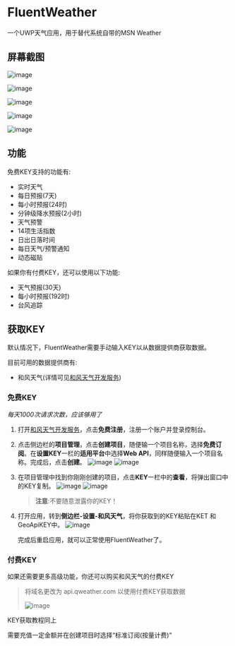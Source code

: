# FluentWeather

一个UWP天气应用，用于替代系统自带的MSN Weather


## 屏幕截图
![image](https://github.com/zxbmmmmmmmmm/FluentWeather/assets/96322503/8bdb3c0f-6344-4c3c-8351-71620679b2bd)

![image](https://github.com/zxbmmmmmmmmm/FluentWeather/assets/96322503/e8a26153-ba74-4c32-935f-5b79ab9c06bc)

![image](https://github.com/zxbmmmmmmmmm/FluentWeather/assets/96322503/fda20355-4cba-490b-9a85-54ae8dd19141)

![image](https://github.com/zxbmmmmmmmmm/FluentWeather/assets/96322503/c08ccb55-b4fd-4985-a258-45828975f812)

![image](https://github.com/zxbmmmmmmmmm/FluentWeather/assets/96322503/ce991533-fc53-435f-aad4-f0511da90432)


## 功能

免费KEY支持的功能有:

- 实时天气
- 每日预报(7天)
- 每小时预报(24时)
- 分钟级降水预报(2小时)
- 天气预警
- 14项生活指数
- 日出日落时间
- 每日天气/预警通知
- 动态磁贴

如果你有付费KEY，还可以使用以下功能:

- 天气预报(30天)
- 每小时预报(192时)
- 台风追踪

## 获取KEY

默认情况下，FluentWeather需要手动输入KEY以从数据提供商获取数据。

目前可用的数据提供商有: 

- 和风天气(详情可见[和风天气开发服务](https://dev.qweather.com/))


### 免费KEY

*每天1000次请求次数，应该够用了*

1. 打开[和风天气开发服务](https://dev.qweather.com/)，点击**免费注册**，注册一个账户并登录控制台。

2. 点击侧边栏的**项目管理**，点击**创建项目**，随便输一个项目名称，选择**免费订阅**。在**设置KEY**一栏的**适用平台**中选择**Web API**，同样随便输入一个项目名称。完成后，点击**创建**。
   ![image](https://github.com/zxbmmmmmmmmm/FluentWeather/assets/96322503/f1350f8c-d77e-49e7-a67d-e2dbe56aa9ea)
   ![image](https://github.com/zxbmmmmmmmmm/FluentWeather/assets/96322503/d830dcc0-0896-4d3f-8a07-101da84be937)


4. 在项目管理中找到你刚刚创建的项目，点击**KEY**一栏中的**查看**，将弹出窗口中的KEY复制。
   ![image](https://github.com/zxbmmmmmmmmm/FluentWeather/assets/96322503/d0fbdfa2-ba2d-4060-890f-e9a07eb5d31a)
   ![image](https://github.com/zxbmmmmmmmmm/FluentWeather/assets/96322503/038e2e73-79b6-408f-9f0c-829f9edee561)


   > **注意**:不要随意泄露你的KEY！

6. 打开应用，转到**侧边栏-设置-和风天气**，将你获取到的KEY粘贴在KET 和GeoApiKEY中。
   ![image](https://github.com/zxbmmmmmmmmm/FluentWeather/assets/96322503/c0996547-cac2-4d3b-be6e-a60a0b980ab6)


   完成后重启应用，就可以正常使用FluentWeather了。

### 付费KEY

如果还需要更多高级功能，你还可以购买和风天气的付费KEY

> 将域名更改为 api.qweather.com 以使用付费KEY获取数据
> 
> ![image](https://github.com/zxbmmmmmmmmm/FluentWeather/assets/96322503/32bf04bc-f858-4615-961e-423df4e514e8)

KEY获取教程同上

需要充值一定金额并在创建项目时选择“标准订阅(按量计费)”
